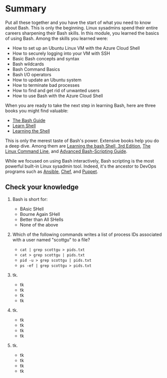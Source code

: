 # Summary

Put all these together and you have the start of what you need to know about Bash.
This is only the beginning. Linux sysadmins spend their entire careers sharpening their Bash skills. 
In this module, you learned the basics of using Bash. Among the skills you learned were:

- How to set up an Ubuntu Linux VM with the Azure Cloud Shell
- How to securely logging into your VM with SSH
- Basic Bash concepts and syntax
- Bash wildcards
- Bash Command Basics
- Bash I/O operators
- How to update an Ubuntu system
- How to terminate bad processes
- How to find and get rid of unwanted users
- How to use Bash with the Azure Cloud Shell

When you are ready to take the next step in learning Bash, here are three books you might find valuable:

- [The Bash Guide](https://guide.bash.academy/)
- [Learn Shell](https://www.learnshell.org/)
- [Learning the Shell](http://linuxcommand.org/lc3_learning_the_shell.php)

This is only the merest taste of Bash's power. Extensive books help you do a deep dive. Among them are [Learning the bash Shell, 3rd Edition](http://shop.oreilly.com/product/9780596009656.do), [The Linux Command Line](http://linuxcommand.org/tlcl.php), and [Advanced Bash-Scripting Guide](https://www.tldp.org/LDP/abs/html/).

While we focused on using Bash interactively, Bash scripting is the most powerful built-in Linux sysadmin tool. Indeed, it's the ancestor to DevOps programs such as [Ansible](https://www.ansible.com/), [Chef](https://www.chef.io/), and [Puppet](https://puppet.com/).

## Check your knowledge

1. Bash is short for:
	- BAsic SHell
	- Bourne Again SHell
	- Better than All SHells
	- None of the above

1. Which of the following commands writes a list of process IDs associated with a user named "scottgu" to a file?
	- `cat | grep scottgu > pids.txt`
	- `cat > grep scottgu | pids.txt`
	- `pid -u > grep scottgu | pids.txt`
	- `ps -ef | grep scottgu > pids.txt`

1. tk.
	- tk
	- tk
	- tk
	- tk

1. tk.
	- tk
	- tk
	- tk
	- tk

1. tk.
	- tk
	- tk
	- tk
	- tk